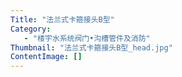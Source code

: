 ```yaml
---
Title: "法兰式卡箍接头B型"
Category:
   - "楼宇水系统阀门•沟槽管件及消防"
Thumbnail: "法兰式卡箍接头B型_head.jpg"
ContentImage: []
---
```

